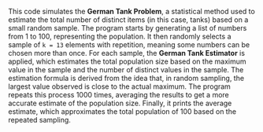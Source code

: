 This code simulates the **German Tank Problem**, a statistical method used to estimate the total number of distinct items (in this case, tanks) based on a small random sample. The program starts by generating a list of numbers from 1 to 100, representing the population. It then randomly selects a sample of `k = 13` elements with repetition, meaning some numbers can be chosen more than once. For each sample, the **German Tank Estimator** is applied, which estimates the total population size based on the maximum value in the sample and the number of distinct values in the sample. The estimation formula is derived from the idea that, in random sampling, the largest value observed is close to the actual maximum. The program repeats this process 1000 times, averaging the results to get a more accurate estimate of the population size. Finally, it prints the average estimate, which approximates the total population of 100 based on the repeated sampling.
